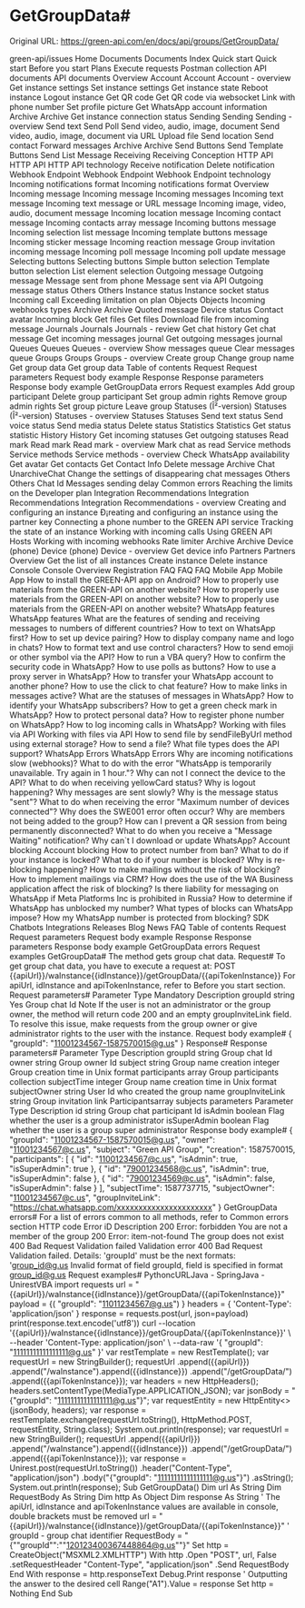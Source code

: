 # GetGroupData#

Original URL: https://green-api.com/en/docs/api/groups/GetGroupData/

green-api/issues Home Documents Documents Index Quick start Quick start Before you start Plans Execute requests Postman collection API documents API documents Overview Account Account Account - overview Get instance settings Set instance settings Get instance state Reboot instance Logout instance Get QR code Get QR code via websocket Link with phone number Set profile picture Get WhatsApp account information Archive Archive Get instance connection status Sending Sending Sending - overview Send text Send Poll Send video, audio, image, document Send video, audio, image, document via URL Upload file Send location Send contact Forward messages Archive Archive Send Buttons Send Template Buttons Send List Message Receiving Receiving Conception HTTP API HTTP API HTTP API technology Receive notification Delete notification Webhook Endpoint Webhook Endpoint Webhook Endpoint technology Incoming notifications format Incoming notifications format Overview Incoming message Incoming message Incoming messages Incoming text message Incoming text message or URL message Incoming image, video, audio, document message Incoming location message Incoming contact message Incoming contacts array message Incoming buttons message Incoming selection list message Incoming template buttons message Incoming sticker message Incoming reaction message Group invitation incoming message Incoming poll message Incoming poll update message Selecting buttons Selecting buttons Simple button selection Template button selection List element selection Outgoing message Outgoing message Message sent from phone Message sent via API Outgoing message status Others Others Instance status Instance socket status Incoming call Exceeding limitation on plan Objects Objects Incoming webhooks types Archive Archive Quoted message Device status Contact avatar Incoming block Get files Get files Download file from incoming message Journals Journals Journals - review Get chat history Get chat message Get incoming messages journal Get outgoing messages journal Queues Queues Queues - overview Show messages queue Clear messages queue Groups Groups Groups - overview Create group Change group name Get group data Get group data Table of contents Request Request parameters Request body example Response Response parameters Response body example GetGroupData errors Request examples Add group participant Delete group participant Set group admin rights Remove group admin rights Set group picture Leave group Statuses (Î²-version) Statuses (Î²-version) Statuses - overview Statuses Statuses Send text status Send voice status Send media status Delete status Statistics Statistics Get status statistic History History Get incoming statuses Get outgoing statuses Read mark Read mark Read mark - overview Mark chat as read Service methods Service methods Service methods - overview Check WhatsApp availability Get avatar Get contacts Get Contact Info Delete message Archive Chat UnarchiveChat Change the settings of disappearing chat messages Others Others Chat Id Messages sending delay Common errors Reaching the limits on the Developer plan Integration Recommendations Integration Recommendations Integration Recommendations - overview Creating and configuring an instance Ð¡reating and configuring an instance using the partner key Connecting a phone number to the GREEN API service Tracking the state of an instance Working with incoming calls Using GREEN API Hosts Working with incoming webhooks Rate limiter Archive Archive Device (phone) Device (phone) Device - overview Get device info Partners Partners Overview Get the list of all instances Create instance Delete instance Console Console Overview Registration FAQ FAQ FAQ Mobile App Mobile App How to install the GREEN-API app on Android? How to properly use materials from the GREEN-API on another website? How to properly use materials from the GREEN-API on another website? How to properly use materials from the GREEN-API on another website? WhatsApp features WhatsApp features What are the features of sending and receiving messages to numbers of different countries? How to text on WhatsApp first? How to set up device pairing? How to display company name and logo in chats? How to format text and use control characters? How to send emoji or other symbol via the API? How to run a VBA query? How to confirm the security code in WhatsApp? How to use polls as buttons? How to use a proxy server in WhatsApp? How to transfer your WhatsApp account to another phone? How to use the click to chat feature? How to make links in messages active? What are the statuses of messages in WhatsApp? How to identify your WhatsApp subscribers? How to get a green check mark in WhatsApp? How to protect personal data? How to register phone number on WhatsApp? How to log incoming calls in WhatsApp? Working with files via API Working with files via API How to send file by sendFileByUrl method using external storage? How to send a file? What file types does the API support? WhatsApp Errors WhatsApp Errors Why are incoming notifications slow (webhooks)? What to do with the error "WhatsApp is temporarily unavailable. Try again in 1 hour."? Why can not I connect the device to the API? What to do when receiving yellowCard status? Why is logout happening? Why messages are sent slowly? Why is the message status "sent"? What to do when receiving the error "Maximum number of devices connected"? Why does the SWE001 error often occur? Why are members not being added to the group? How can I prevent a QR session from being permanently disconnected? What to do when you receive a "Message Waiting" notification? Why can`t I download or update WhatsApp? Account blocking Account blocking How to protect number from ban? What to do if your instance is locked? What to do if your number is blocked? Why is re-blocking happening? How to make mailings without the risk of blocking? How to implement mailings via CRM? How does the use of the WA Business application affect the risk of blocking? Is there liability for messaging on WhatsApp if Meta Platforms Inc is prohibited in Russia? How to determine if WhatsApp has unblocked my number? What types of blocks can WhatsApp impose? How my WhatsApp number is protected from blocking? SDK Chatbots Integrations Releases Blog News FAQ Table of contents Request Request parameters Request body example Response Response parameters Response body example GetGroupData errors Request examples GetGroupData# The method gets group chat data. Request# To get group chat data, you have to execute a request at: POST {{apiUrl}}/waInstance{{idInstance}}/getGroupData/{{apiTokenInstance}} For apiUrl, idInstance and apiTokenInstance, refer to Before you start section. Request parameters# Parameter Type Mandatory Description groupId string Yes Group chat Id Note If the user is not an administrator or the group owner, the method will return code 200 and an empty groupInviteLink field. To resolve this issue, make requests from the group owner or give administrator rights to the user with the instance. Request body example# { "groupId": "11001234567-1587570015@g.us" } Response# Response parameters# Parameter Type Description groupId string Group chat Id owner string Group owner Id subject string Group name creation integer Group creation time in Unix format participants array Group participants collection subjectTime integer Group name creation time in Unix format subjectOwner string User Id who created the group name groupInviteLink string Group invitation link Participantsarray subjects parameters Parameter Type Description id string Group chat participant Id isAdmin boolean Flag whether the user is a group administrator isSuperAdmin boolean Flag whether the user is a group super administrator Response body example# { "groupId": "11001234567-1587570015@g.us", "owner": "11001234567@c.us", "subject": "Green API Group", "creation": 1587570015, "participants": [ { "id": "11001234567@c.us", "isAdmin": true, "isSuperAdmin": true }, { "id": "79001234568@c.us", "isAdmin": true, "isSuperAdmin": false }, { "id": "79001234569@c.us", "isAdmin": false, "isSuperAdmin": false } ], "subjectTime": 1587737715, "subjectOwner": "11001234567@c.us", "groupInviteLink": "https://chat.whatsapp.com/xxxxxxxxxxxxxxxxxxxxxx" } GetGroupData errors# For a list of errors common to all methods, refer to Common errors section HTTP code Error iD Description 200 Error: forbidden You are not a member of the group 200 Error: item-not-found The group does not exist 400 Bad Request Validation failed Validation error 400 Bad Request Validation failed. Details: 'groupId' must be the next formats: 'group_id@g.us Invalid format of field groupId, field is specified in format group_id@g.us Request examples# PythoncURLJava - SpringJava - UnirestVBA import requests url = "{{apiUrl}}/waInstance{{idInstance}}/getGroupData/{{apiTokenInstance}}" payload = {( "groupId": "11011234567@g.us") } headers = { 'Content-Type': 'application/json' } response = requests.post(url, json=payload) print(response.text.encode('utf8')) curl --location '{{apiUrl}}/waInstance{{idInstance}}/getGroupData/{{apiTokenInstance}}' \ --header 'Content-Type: application/json' \ --data-raw '{ "groupId": "11111111111111111@g.us" }' var restTemplate = new RestTemplate(); var requestUrl = new StringBuilder(); requestUrl .append({{apiUrl}}) .append("/waInstance").append({{idInstance}}) .append("/getGroupData/") .append({{apiTokenInstance}}); var headers = new HttpHeaders(); headers.setContentType(MediaType.APPLICATION_JSON); var jsonBody = "{\"groupId\": \"11111111111111111@g.us\"}"; var requestEntity = new HttpEntity<>(jsonBody, headers); var response = restTemplate.exchange(requestUrl.toString(), HttpMethod.POST, requestEntity, String.class); System.out.println(response); var requestUrl = new StringBuilder(); requestUrl .append({{apiUrl}}) .append("/waInstance").append({{idInstance}}) .append("/getGroupData/") .append({{apiTokenInstance}}); var response = Unirest.post(requestUrl.toString()) .header("Content-Type", "application/json") .body("{\"groupId\": \"11111111111111111@g.us\"}") .asString(); System.out.println(response); Sub GetGroupData() Dim url As String Dim RequestBody As String Dim http As Object Dim response As String ' The apiUrl, idInstance and apiTokenInstance values are available in console, double brackets must be removed url = "{{apiUrl}}/waInstance{{idInstance}}/getGroupData/{{apiTokenInstance}}" ' groupId - group chat identifier RequestBody = "{""groupId"":""120123400367448864@g.us""}" Set http = CreateObject("MSXML2.XMLHTTP") With http .Open "POST", url, False .setRequestHeader "Content-Type", "application/json" .Send RequestBody End With response = http.responseText Debug.Print response ' Outputting the answer to the desired cell Range("A1").Value = response Set http = Nothing End Sub